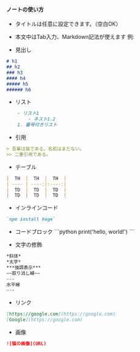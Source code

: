 #### ノートの使い方
- タイトルは任意に設定できます。（空白OK）
- 本文中はTab入力、Markdown記法が使えます
例:

- 見出し
```markdown
# h1
## h2
### h3
#### h4
##### h5
###### h6
```

- リスト
```markdown
    - リスト1
        - ネスト1.2
    1. 番号付きリスト
```

- 引用
```markdown
> 吾輩は猫である。名前はまだない。
>> 二重引用である。
```

- テーブル
```markdown
|  TH  |  TH  |  TH  |
| ---- | ----:|:----:|
|  TD  |  TD  |  TD  |
|  TD  |  TD  |  TD  |
```

- インラインコード
```markdown
`npm install hoge`
```

- コードブロック
\`\`\`python
print('hello, world!')
\`\`\`

- 文字の修飾
```markdown
*斜体*
*太字*
***強調表示***
~~取り消し線~~
---
水平線
---
```

- リンク
```markdown
[https://google.com](https://google.com)
[Google](https://google.com)
```

- 画像
```markdown
![猫の画像](URL) 
```
